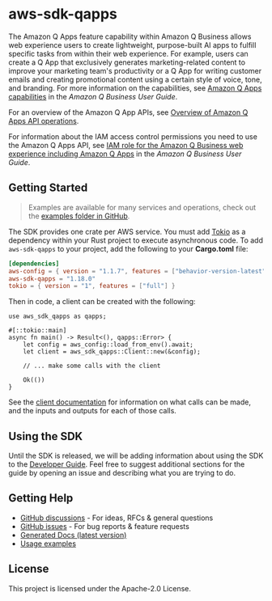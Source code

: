 # aws-sdk-qapps

The Amazon Q Apps feature capability within Amazon Q Business allows web experience users to create lightweight, purpose-built AI apps to fulfill specific tasks from within their web experience. For example, users can create a Q App that exclusively generates marketing-related content to improve your marketing team's productivity or a Q App for writing customer emails and creating promotional content using a certain style of voice, tone, and branding. For more information on the capabilities, see [Amazon Q Apps capabilities](https://docs.aws.amazon.com/amazonq/latest/qbusiness-ug/deploy-experience-iam-role.html#q-apps-actions) in the _Amazon Q Business User Guide_.

For an overview of the Amazon Q App APIs, see [Overview of Amazon Q Apps API operations](https://docs.aws.amazon.com/amazonq/latest/api-reference/API_Operations_QApps.html).

For information about the IAM access control permissions you need to use the Amazon Q Apps API, see [IAM role for the Amazon Q Business web experience including Amazon Q Apps](https://docs.aws.amazon.com/amazonq/latest/qbusiness-ug/deploy-experience-iam-role.html) in the _Amazon Q Business User Guide_.

## Getting Started

> Examples are available for many services and operations, check out the
> [examples folder in GitHub](https://github.com/awslabs/aws-sdk-rust/tree/main/examples).

The SDK provides one crate per AWS service. You must add [Tokio](https://crates.io/crates/tokio)
as a dependency within your Rust project to execute asynchronous code. To add `aws-sdk-qapps` to
your project, add the following to your **Cargo.toml** file:

```toml
[dependencies]
aws-config = { version = "1.1.7", features = ["behavior-version-latest"] }
aws-sdk-qapps = "1.18.0"
tokio = { version = "1", features = ["full"] }
```

Then in code, a client can be created with the following:

```rust,no_run
use aws_sdk_qapps as qapps;

#[::tokio::main]
async fn main() -> Result<(), qapps::Error> {
    let config = aws_config::load_from_env().await;
    let client = aws_sdk_qapps::Client::new(&config);

    // ... make some calls with the client

    Ok(())
}
```

See the [client documentation](https://docs.rs/aws-sdk-qapps/latest/aws_sdk_qapps/client/struct.Client.html)
for information on what calls can be made, and the inputs and outputs for each of those calls.

## Using the SDK

Until the SDK is released, we will be adding information about using the SDK to the
[Developer Guide](https://docs.aws.amazon.com/sdk-for-rust/latest/dg/welcome.html). Feel free to suggest
additional sections for the guide by opening an issue and describing what you are trying to do.

## Getting Help

* [GitHub discussions](https://github.com/awslabs/aws-sdk-rust/discussions) - For ideas, RFCs & general questions
* [GitHub issues](https://github.com/awslabs/aws-sdk-rust/issues/new/choose) - For bug reports & feature requests
* [Generated Docs (latest version)](https://awslabs.github.io/aws-sdk-rust/)
* [Usage examples](https://github.com/awslabs/aws-sdk-rust/tree/main/examples)

## License

This project is licensed under the Apache-2.0 License.

